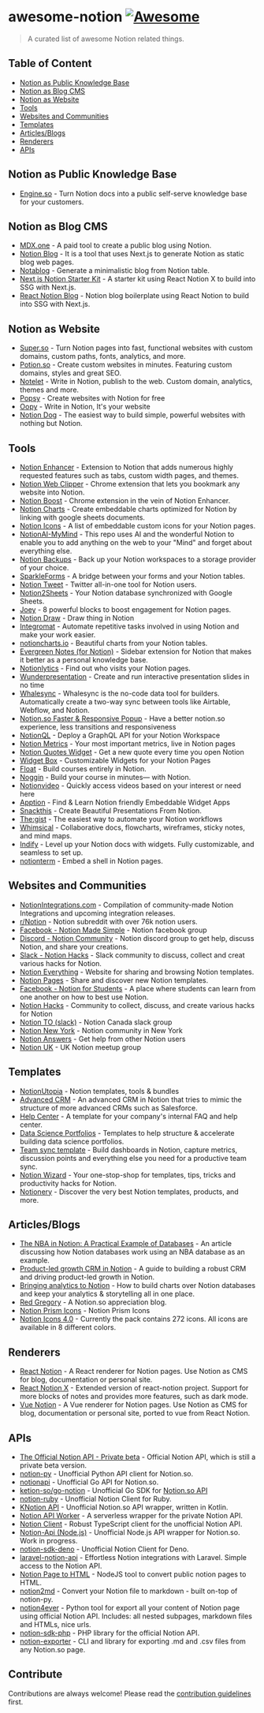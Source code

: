 # awesome-notion [![Awesome](https://cdn.rawgit.com/sindresorhus/awesome/d7305f38d29fed78fa85652e3a63e154dd8e8829/media/badge.svg)](https://github.com/sindresorhus/awesome)

> A curated list of awesome Notion related things.

## Table of Content

- [Notion as Public Knowledge Base](#notion-as-public-knowledge-base)
- [Notion as Blog CMS](#notion-as-blog-cms)
- [Notion as Website](#notion-as-website)
- [Tools](#tools)
- [Websites and Communities](#websites-and-communities)
- [Templates](#templates)
- [Articles/Blogs](#articles/blogs)
- [Renderers](#renderers)
- [APIs](#APIs)

## Notion as Public Knowledge Base

- [Engine.so](https://engine.so?utm_source=awesome-notion) - Turn Notion docs into a public self-serve knowledge base for your customers.

## Notion as Blog CMS

- [MDX.one](https://mdx.one) - A paid tool to create a public blog using Notion.
- [Notion Blog](https://github.com/ijjk/notion-blog) - It is a tool that uses Next.js to generate Notion as static blog web pages.
- [Notablog](https://github.com/dragonman225/notablog) - Generate a minimalistic blog from Notion table.
- [Next.js Notion Starter Kit](https://github.com/transitive-bullshit/nextjs-notion-starter-kit) - A starter kit using React Notion X to build into SSG with Next.js.
- [React Notion Blog](https://github.com/splitbee/react-notion-blog) - Notion blog boilerplate using React Notion to build into SSG with Next.js.

## Notion as Website

- [Super.so](https://super.so) - Turn Notion pages into fast, functional websites with custom domains, custom paths, fonts, analytics, and more.
- [Potion.so](https://potion.so) - Create custom websites in minutes. Featuring custom domains, styles and great SEO.
- [Notelet](https://notelet.so/) - Write in Notion, publish to the web. Custom domain, analytics, themes and more.
- [Popsy](https://popsy.co/) - Create websites with Notion for free 
- [Oopy](https://www.oopy.io/en) - Write in Notion, It's your website
- [Notion Dog](https://github.com/notiondog/notion.dog) - The easiest way to build simple, powerful websites with nothing but Notion.


## Tools

- [Notion Enhancer](https://github.com/notion-enhancer/notion-enhancer) - Extension to Notion that adds numerous highly requested features such as tabs, custom width pages, and themes.
- [Notion Web Clipper](https://chrome.google.com/webstore/detail/notion-web-clipper/knheggckgoiihginacbkhaalnibhilkk?hl=en) - Chrome extension that lets you bookmark any website into Notion.
- [Notion Boost](https://chrome.google.com/webstore/detail/notion-boost/eciepnnimnjaojlkcpdpcgbfkpcagahd?hl=en) - Chrome extension in the vein of Notion Enhancer.
- [Notion Charts](https://www.notion.vip/charts/) - Create embeddable charts optimized for Notion by linking with google sheets documents.
- [Notion Icons](https://www.notion.vip/icons/) - A list of embeddable custom icons for your Notion pages.
- [NotionAI-MyMind](https://github.com/elblogbruno/NotionAI-MyMind) - This repo uses AI and the wonderful Notion to enable you to add anything on the web to your "Mind" and forget about everything else.
- [Notion Backups](https://notionbackups.com) - Back up your Notion workspaces to a storage provider of your choice.
- [SparkleForms](https://notionsparkles.com/sparkle-forms) - A bridge between your forms and your Notion tables.
- [Notion Tweet](ttps://www.notiontweet.app/) - Twitter all-in-one tool for Notion users.
- [Notion2Sheets](https://notion2sheets.com/) - Your Notion database synchronized with Google Sheets.
- [Joey](https://joey.team) - 8 powerful blocks to boost engagement for Notion pages.
- [Notion Draw](https://www.notion.so/Notion-Draw-0c786bb3ff6a45d388aff17a77e3d344) - Draw thing in Notion
- [Integromat](https://www.integromat.com/en/integrations/notion) - Automate repetitive tasks involved in using Notion and make your work easier.
- [notioncharts.io](https://notioncharts.io) - Beautiful charts from your Notion tables.
- [Evergreen Notes (for Notion)](https://chrome.google.com/webstore/detail/evergreen-notes-for-notio/chhpogndpjcgjbnbcodhdnilklfanmfh) -  Sidebar extension for Notion that makes it better as a personal knowledge base.
- [Notionlytics](https://notionlytics.com/) - Find out who visits your Notion pages.
- [Wunderpresentation](https://wunderpresentation.com/) - Create and run interactive presentation slides in no time
- [Whalesync](https://www.whalesync.com/) - Whalesync is the no-code data tool for builders. Automatically create a two-way sync between tools like Airtable, Webflow, and Notion.
- [Notion.so Faster & Responsive Popup](https://chrome.google.com/webstore/detail/notionso-faster-responsiv/leadcilhbmibbkgbnjgmmnfgnnhmeddk/) - Have a better notion.so experience, less transitions and responsiveness
- [NotionQL](https://notionql.com/) - Deploy a GraphQL API for your Notion Workspace
- [Notion Metrics](https://notionmetrics.com/) - Your most important metrics,
live in Notion pages
- [Notion Quotes Widget](https://notion-quotes.vercel.app/) - Get a new quote every time you open Notion
- [Widget Box](https://widgetbox.app/) - Customizable Widgets for your Notion Pages
- [Float](https://www.float.so/) - Build courses entirely in Notion.
- [Noggin](https://www.noggin.so/) - Build your course in minutes— with Notion.
- [Notionvideo](https://notionvideos.com/) - Quickly access videos based on your interest or need here
- [Apption](https://apption.co/) - Find & Learn Notion friendly Embeddable Widget Apps
- [Snackthis](https://snackthis.co/) - Create Beautiful Presentations From Notion.
- [The:gist](https://www.thegist.so/) - The easiest way to automate your Notion workflows
- [Whimsical](https://whimsical.com/) - Collaborative docs, flowcharts, wireframes, sticky notes, and mind maps.
- [Indify](https://indify.co/) - Level up your Notion docs with widgets. Fully customizable, and seamless to set up.
- [notionterm](https://github.com/ariary/notionterm) - Embed a shell in Notion pages.

## Websites and Communities

- [NotionIntegrations.com](https://notionintegrations.com) - Compilation of community-made Notion Integrations and upcoming integration releases.
- [r/Notion](https://www.reddit.com/r/Notion/) - Notion subreddit with over 76k notion users.
- [Facebook - Notion Made Simple](https://www.facebook.com/groups/notioncommunity/) - Notion facebook group
- [Discord - Notion Community](https://discord.com/invite/KJJ95qa) - Notion discord group to get help, discuss Notion, and share your creations.
- [Slack - Notion Hacks](https://www.notion.so/Notion-Hacks-27b92f71afcd4ae2ac9a4d14fef0ce47) - Slack community to discuss, collect and creat various hacks for Notion.
- [Notion Everything](https://www.notioneverything.com/) - Website for sharing and browsing Notion templates.
- [Notion Pages](https://notionpages.com/) - Share and discover new Notion templates.
- [Facebook - Notion for Students](https://www.facebook.com/groups/896572677502021) - A place where students can learn from one another on how to best use Notion.
- [Notion Hacks](https://www.notion.so/notionhacks/Notion-Hacks-27b92f71afcd4ae2ac9a4d14fef0ce47) - Community to collect, discuss, and create various hacks for Notion
- [Notion TO (slack)](https://notionto.slack.com/join/shared_invite/zt-d40b56vn-kOHiNKvv1Nl_AMODWHWp1w#/) - Notion Canada slack group
- [Notion New York](https://www.meetup.com/NotionNewYork/) - Notion community in New York
- [Notion Answers](https://notionanswers.com/) - Get help from other Notion users
- [Notion UK](https://www.meetup.com/Notion-UK/) - UK Notion meetup group

## Templates

- [NotionUtopia](https://notionutopia.com/) - Notion templates, tools & bundles
- [Advanced CRM](https://www.notion.so/Advanced-CRM-efbba1299cf84e1698f2e504645e8f76) - An advanced CRM in Notion that tries to mimic the structure of more advanced CRMs such as Salesforce.
- [Help Center](https://www.notion.so/Help-Center-00597f7a5fc94ac1b923bff9614e4aa2) - A template for your company's internal FAQ and help center.
- [Data Science Portfolios](https://deepnote.notion.site/Deepnote-s-DS-Portfolio-Notion-Templates-974be7d3075d42a3b5e27af2130c10be) - Templates to help structure & accelerate building data science portfolios.
- [Team sync template](https://deepnote.notion.site/Deepnote-s-Team-Sync-Template-745cdfe949a94f3da17ea244cd558dab) - Build dashboards in Notion, capture metrics, discussion points and everything else you need for a productive team sync. 
- [Notion Wizard](https://www.notionwizard.com/) - Your one-stop-shop for templates, tips, tricks and productivity hacks for Notion.
- [Notionery](https://notionery.com/) - Discover the very best Notion templates, products, and more.

## Articles/Blogs

- [The NBA in Notion: A Practical Example of Databases](https://www.notion.vip/the-nba-in-notion-a-practical-example-of-databases/) - An article discussing how Notion databases work using an NBA database as an example.
- [Product-led growth CRM in Notion](https://deepnote.com/blog/product-led-growth-crm-in-notion-ckwku4568wexb0b73c9clm7r3) - A guide to building a robust CRM and driving product-led growth in Notion.
- [Bringing analytics to Notion](https://deepnote.com/blog/bringing-analytics-to-notion-with-deepnote-ckvpqky1syeud0b71o73g4swz) - How to build charts over Notion databases and keep your analytics & storytelling all in one place.
- [Red Gregory](https://www.redgregory.com/) - A Notion.so appreciation blog.
- [Notion Prism Icons](https://vyshnav.xyz/blog/notion-prism-icons) - Notion Prism Icons
- [Notion Icons 4.0](https://vyshnav.xyz/blog/notion-icons-40) - Currently the pack contains 272 icons. All icons are available in 8 different colors.

## Renderers

- [React Notion](https://github.com/splitbee/react-notion) - A React renderer for Notion pages. Use Notion as CMS for blog, documentation or personal site.
- [React Notion X](https://github.com/NotionX/react-notion-x) - Extended version of react-notion project. Support for more blocks of notes and provides more features, such as dark mode.
- [Vue Notion](https://github.com/janniks/vue-notion) - A Vue renderer for Notion pages. Use Notion as CMS for blog, documentation or personal site, ported to vue from React Notion.

## APIs

- [The Official Notion API - Private beta](https://developers.notion.com/) - Official Notion API, which is still a private beta version.
- [notion-py](https://github.com/jamalex/notion-py) - Unofficial Python API client for Notion.so.
- [notionapi](https://github.com/kjk/notionapi) - Unofficial Go API for Notion.so.
- [ketion-so/go-notion](https://github.com/ketion-so/go-notion) - Unofficial Go SDK for [Notion.so API](https://developers.notion.com)
- [notion-ruby](https://github.com/danmurphy1217/notion-ruby) - Unofficial Notion Client for Ruby.
- [KNotion API](https://github.com/notionsdk/notion-sdk-kotlin) - Unofficial Notion.so API wrapper, written in Kotlin.
- [Notion API Worker](https://github.com/splitbee/notion-api-worker) - A serverless wrapper for the private Notion API.
- [Notion Client](https://github.com/NotionX/react-notion-x/tree/master/packages/notion-client) - Robust TypeScript client for the unofficial Notion API.
- [Notion-Api (Node.js)](https://github.com/cstrnt/notion-api) - Unofficial Node.js API wrapper for Notion.so. Work in progress.
- [notion-sdk-deno](https://github.com/yeukfei02/notion-sdk-deno) - Unofficial Notion Client for Deno.
- [laravel-notion-api](https://github.com/5am-code/laravel-notion-api) - Effortless Notion integrations with Laravel. Simple access to the Notion API.
- [Notion Page to HTML](https://github.com/asnunes/notion-page-to-html) - NodeJS tool to convert public notion pages to HTML.
- [notion2md](https://github.com/echo724/notion2md) - Convert your Notion file to markdown - built on-top of notion-py.
- [notion4ever](https://github.com/MerkulovDaniil/notion4ever) - Python tool for export all your content of Notion page using official Notion API. Includes: all nested subpages, markdown files and HTMLs, nice urls.
- [notion-sdk-php](https://github.com/brd6/notion-sdk-php/) - PHP library for the official Notion API.
- [notion-exporter](https://github.com/yannbolliger/notion-exporter) - CLI and library for exporting .md and .csv files from any Notion.so page.

## Contribute

Contributions are always welcome!
Please read the [contribution guidelines](contributing.md) first.
